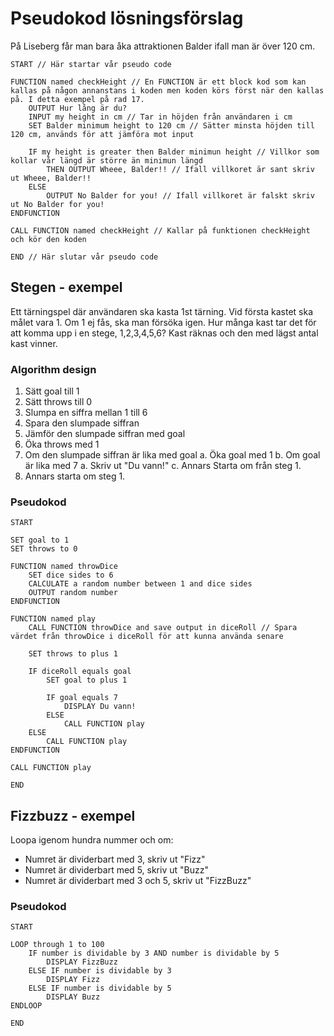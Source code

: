 # Pseudokod  lösningsförslag

På Liseberg får man bara åka attraktionen Balder ifall man är över 120 cm.

```
START // Här startar vår pseudo code

FUNCTION named checkHeight // En FUNCTION är ett block kod som kan kallas på någon annanstans i koden men koden körs först när den kallas på. I detta exempel på rad 17.
    OUTPUT Hur lång är du?
    INPUT my height in cm // Tar in höjden från användaren i cm
    SET Balder minimum height to 120 cm // Sätter minsta höjden till 120 cm, används för att jämföra mot input

    IF my height is greater then Balder minimun height // Villkor som kollar vår längd är större än minimun längd
        THEN OUTPUT Wheee, Balder!! // Ifall villkoret är sant skriv ut Wheee, Balder!!
    ELSE
        OUTPUT No Balder for you! // Ifall villkoret är falskt skriv ut No Balder for you!
ENDFUNCTION

CALL FUNCTION named checkHeight // Kallar på funktionen checkHeight och kör den koden

END // Här slutar vår pseudo code
```

## Stegen - exempel

Ett tärningspel där användaren ska kasta 1st tärning. Vid första kastet ska målet vara 1. Om 1 ej fås, ska man försöka igen. Hur många kast tar det för att komma upp i en stege, 1,2,3,4,5,6? Kast räknas och den med lägst antal kast vinner.

### Algorithm design

1. Sätt goal till 1
2. Sätt throws till 0
3. Slumpa en siffra mellan 1 till 6
4. Spara den slumpade siffran
5. Jämför den slumpade siffran med goal
6. Öka throws med 1
7. Om den slumpade siffran är lika med goal
    a. Öka goal med 1
    b. Om goal är lika med 7
      a. Skriv ut "Du vann!"
    c. Annars Starta om från steg 1.
8. Annars starta om steg 1.

### Pseudokod

```
START

SET goal to 1
SET throws to 0

FUNCTION named throwDice
    SET dice sides to 6
    CALCULATE a random number between 1 and dice sides
    OUTPUT random number
ENDFUNCTION

FUNCTION named play
    CALL FUNCTION throwDice and save output in diceRoll // Spara värdet från throwDice i diceRoll för att kunna använda senare

    SET throws to plus 1

    IF diceRoll equals goal
        SET goal to plus 1

        IF goal equals 7
            DISPLAY Du vann!
        ELSE
            CALL FUNCTION play
    ELSE
        CALL FUNCTION play
ENDFUNCTION

CALL FUNCTION play

END
```

## Fizzbuzz - exempel

Loopa igenom hundra nummer och om:

* Numret är dividerbart med 3, skriv ut "Fizz"
* Numret är dividerbart med 5, skriv ut "Buzz"
* Numret är dividerbart med 3 och 5, skriv ut "FizzBuzz"

### Pseudokod

```
START

LOOP through 1 to 100
    IF number is dividable by 3 AND number is dividable by 5
        DISPLAY FizzBuzz
    ELSE IF number is dividable by 3
        DISPLAY Fizz
    ELSE IF number is dividable by 5
        DISPLAY Buzz 
ENDLOOP

END
```
